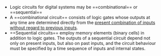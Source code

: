- Logic circuits for digital systems may be ==combinational== or ==sequential==
- A ==combinational circuit== consists of logic gates whose outputs at any time are determined directly from the <u>present combination of inputs without regard to previous inputs</u>.
- ==Sequential circuits== employ memory elements (binary cells) in addition to logic gates. The outputs of a sequential circuit depend not only on present inputs, but also on past inputs, and the circuit behaviour must be specified by a time sequence of inputs and internal states.
